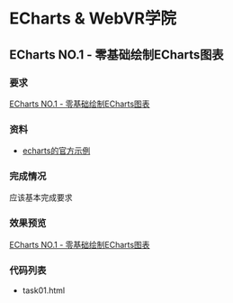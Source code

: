 # ECharts & WebVR学院

## ECharts NO.1 - 零基础绘制ECharts图表

### 要求

[ECharts NO.1 - 零基础绘制ECharts图表](http://ife.baidu.com/course/detail/id/42?t=1491650279466#learn)

### 资料

- [echarts的官方示例](http://echarts.baidu.com/examples.html)

### 完成情况

应该基本完成要求

### 效果预览

[ECharts NO.1 - 零基础绘制ECharts图表](https://miraclezys.github.io/IFE/academy_ECharts%26WebVR/code/task01.html)

### 代码列表

* task01.html


